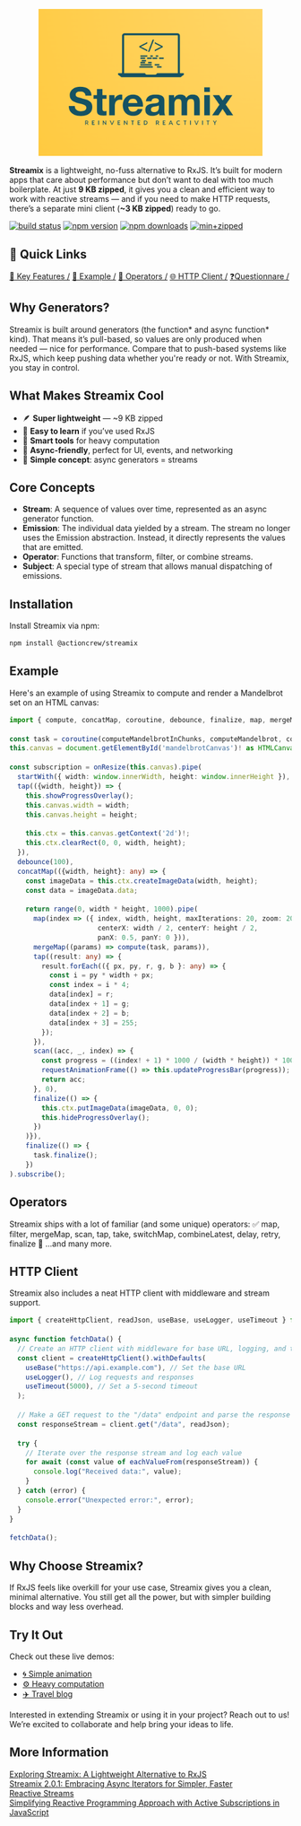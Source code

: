 <h1 style="display: none;">Streamix</h1>

<p align="center">
  <img src="https://github.com/actioncrew/streamix/blob/main/projects/libraries/streamix/LOGO.png?raw=true" alt="Streamix Logo" width="400">
</p>

**Streamix** is a lightweight, no-fuss alternative to RxJS. It’s built for modern apps that care about performance but don’t want to deal with too much boilerplate. At just **9 KB zipped**, it gives you a clean and efficient way to work with reactive streams — and if you need to make HTTP requests, there’s a separate mini client (**~3 KB zipped**) ready to go.

[![build status](https://github.com/actioncrew/streamix/workflows/build/badge.svg)](https://github.com/actioncrew/streamix/workflows/build/badge.svg)
[![npm version](https://img.shields.io/npm/v/@actioncrew%2Fstreamix.svg?style=flat-square)](https://www.npmjs.com/package/@actioncrew%2Fstreamix)
[![npm downloads](https://img.shields.io/npm/dm/@actioncrew%2Fstreamix.svg?style=flat-square)](https://www.npmjs.com/package/@actioncrew%2Fstreamix)
[![min+zipped](https://img.shields.io/bundlephobia/minzip/%40actioncrew%2Fstreamix)](https://img.shields.io/bundlephobia/minzip/%40actioncrew%2Fstreamix)

## 🧭 Quick Links
[🔧 Key Features /](#what-makes-streamix-cool)
[🚀 Example /](#example)
[🔁 Operators /](#operators)
[🌐 HTTP Client /](#http-client)
[❓Questionnare /](https://forms.gle/CDLvoXZqMMyp4VKu9)

## Why Generators?

Streamix is built around generators (the function* and async function* kind). That means it’s pull-based, so values are only produced when needed — nice for performance. Compare that to push-based systems like RxJS, which keep pushing data whether you're ready or not. With Streamix, you stay in control.

## What Makes Streamix Cool

- 🪶 **Super lightweight** — ~9 KB zipped
- 🎯 **Easy to learn** if you’ve used RxJS
- 🧠 **Smart tools** for heavy computation
- 🤝 **Async-friendly**, perfect for UI, events, and networking
- 🔁 **Simple concept**: async generators = streams

## Core Concepts

- **Stream**: A sequence of values over time, represented as an async generator function.
- **Emission**: The individual data yielded by a stream. The stream no longer uses the Emission abstraction. Instead, it directly represents the values that are emitted.
- **Operator**: Functions that transform, filter, or combine streams.
- **Subject**: A special type of stream that allows manual dispatching of emissions.

## Installation

Install Streamix via npm:

```bash
npm install @actioncrew/streamix
```

## Example
Here's an example of using Streamix to compute and render a Mandelbrot set on an HTML canvas:
```typescript
import { compute, concatMap, coroutine, debounce, finalize, map, mergeMap, onResize, range, scan, startWith, Stream, tap } from '@actioncrew/streamix';

const task = coroutine(computeMandelbrotInChunks, computeMandelbrot, computeColor);
this.canvas = document.getElementById('mandelbrotCanvas')! as HTMLCanvasElement;

const subscription = onResize(this.canvas).pipe(
  startWith({ width: window.innerWidth, height: window.innerHeight }),
  tap(({width, height}) => {
    this.showProgressOverlay();
    this.canvas.width = width;
    this.canvas.height = height;

    this.ctx = this.canvas.getContext('2d')!;
    this.ctx.clearRect(0, 0, width, height);
  }),
  debounce(100),
  concatMap(({width, height}: any) => {
    const imageData = this.ctx.createImageData(width, height);
    const data = imageData.data;

    return range(0, width * height, 1000).pipe(
      map(index => ({ index, width, height, maxIterations: 20, zoom: 200,
                      centerX: width / 2, centerY: height / 2,
                      panX: 0.5, panY: 0 })),
      mergeMap((params) => compute(task, params)),
      tap((result: any) => {
        result.forEach(({ px, py, r, g, b }: any) => {
          const i = py * width + px;
          const index = i * 4;
          data[index] = r;
          data[index + 1] = g;
          data[index + 2] = b;
          data[index + 3] = 255;
        });
      }),
      scan((acc, _, index) => {
        const progress = ((index! + 1) * 1000 / (width * height)) * 100;
        requestAnimationFrame(() => this.updateProgressBar(progress));
        return acc;
      }, 0),
      finalize(() => {
        this.ctx.putImageData(imageData, 0, 0);
        this.hideProgressOverlay();
      })
    )}),
    finalize(() => {
      task.finalize();
    })
).subscribe();
```

## Operators

Streamix ships with a lot of familiar (and some unique) operators:
✅ map, filter, mergeMap, scan, tap, take, switchMap, combineLatest, delay, retry, finalize
🔄 ...and many more.

## HTTP Client

Streamix also includes a neat HTTP client with middleware and stream support.

```typescript
import { createHttpClient, readJson, useBase, useLogger, useTimeout } from './httpClient';

async function fetchData() {
  // Create an HTTP client with middleware for base URL, logging, and timeout
  const client = createHttpClient().withDefaults(
    useBase("https://api.example.com"), // Set the base URL
    useLogger(), // Log requests and responses
    useTimeout(5000), // Set a 5-second timeout
  );

  // Make a GET request to the "/data" endpoint and parse the response as JSON
  const responseStream = client.get("/data", readJson);

  try {
    // Iterate over the response stream and log each value
    for await (const value of eachValueFrom(responseStream)) {
      console.log("Received data:", value);
    }
  } catch (error) {
    console.error("Unexpected error:", error);
  }
}

fetchData();
```

## Why Choose Streamix?
If RxJS feels like overkill for your use case, Streamix gives you a clean, minimal alternative. You still get all the power, but with simpler building blocks and way less overhead.

## Try It Out
Check out these live demos:
- [🌀 Simple animation](https://stackblitz.com/edit/stackblitz-starters-pkzdzmuk)
- [⚙️ Heavy computation](https://stackblitz.com/edit/stackblitz-starters-73vspfzz)
- [✈️ Travel blog](https://stackblitz.com/edit/stackblitz-starters-873uh85w)

Interested in extending Streamix or using it in your project? Reach out to us! We’re excited to collaborate and help bring your ideas to life.

## More Information
[Exploring Streamix: A Lightweight Alternative to RxJS](https://medium.com/p/00d5467f0c01)<br>
[Streamix 2.0.1: Embracing Async Iterators for Simpler, Faster Reactive Streams](https://medium.com/p/a1eb9e7ce1d7)<br>
[Simplifying Reactive Programming Approach with Active Subscriptions in JavaScript](https://medium.com/p/0bfc206ad41c)<br>


